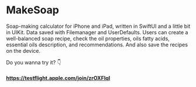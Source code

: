 # MakeSoap

Soap-making calculator for iPhone and iPad, written in SwiftUI and a little bit in UIKit. Data saved with Filemanager and UserDefaults. Users can create a well-balanced soap recipe, check the oil properties, oils fatty acids, essential oils description, and recommendations. And also save the recipes on the device.


Do you wanna try it? 👇
#### https://testflight.apple.com/join/zrOXFlqI
